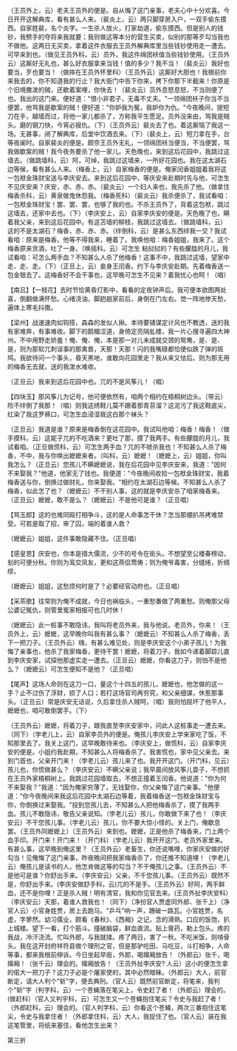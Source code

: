 <!-- { "loadSidebar": true } -->
（王员外上，云）老夫王员外的便是。自从悔了这门亲事，老夫心中十分欢喜。今日开开这解典库，看有甚么人来。（裴炎上，云）两只脚穿房入户，一双手偷东摸西。自家姓裴，名个炎字。一生杀人放火，打家劫道，偷东摸西。但是别人的钱钞，我劈手的夺将来我就要；我则做这等本分的营生买卖，似别的那等歹勾当我也不做他。这两日无买卖，拿着这件衣服去王员外解典库里当些钱钞使用走一遭去。可早来到也。（做见王员外科，云）员外，我这件绵团袄值当些钱钞使用。（王员外云）这厮好无礼也，甚么好衣服拿来当钱！值的多少？我不当！（裴炎云）我好也要当，歹也要当！（做摔在王员外怀里科）（王员外云）这厮好大胆也！我根前你来我去的，你不知道我的行止？我大衙门中告下你来，拷下你那下半截来！你原是个旧境撒泼的贼，还歇着案哩，你快去！（裴炎云）员外息怒息怒，不当则便了也。我出的这门来。便好道："恨小非君子，无毒不丈夫。"一领绵团袄子你当不当便罢，他骂我是歇案的贼！便好道："你妒我为冤，我妒你为仇。"今夜晚间，提短刀在手，越墙而过，将他一家儿都杀了，方称我平生愿足。员外没来由，骂我是贼头。磨的钢刀快，今宵必报仇。（下）（王员外云）裴炎去了也。着这厮恼了我这一场。无甚事，闭了解典库，后堂中饮酒去来。（下）（裴炎上，云）短刀拿在手，台等夜阑时。自家裴炎的便是。颇奈王员外无礼，一领绵团袄当便当，不当便罢，骂我做歇案的贼！我今夜务要杀了他一家儿。天色晚也，来到这后花园中，我跳过这墙去。（做跳墙科，云）阿，可绰，我跳过这墙来，一所好花园也。我在这太湖石边等候，看有甚么人来。（梅香上，云）自家梅香的便是。俺家闰香姐姐着我将这一包袱金珠财宝送与李庆安去。来到这后花园中，等庆安来赴期时先与他，可怎生不见庆安来？庆安，赤、赤、赤。（裴炎云）一个妇人来也，我先杀了他。（做拿住梅香杀科，云）黄泉做鬼休怨我。（梅香死科）（裴炎云）我杀便杀了，我试看咱：一包袱金珠财宝！罢、罢、罢，也够了我的也。不杀王员外了，背着这包袱，跳过这墙去，还家中去也。（下）（李庆安上，云）自家李庆安的便是。天色晚了也，瞒着我父亲，来到这后花园中。有这苫墙的柳枝，我跳过这墙去。（做跳墙科，云）这的不是太湖石？梅香，赤、赤、赤。（绊倒科，云）是甚么东西绊我一交？我试看咱：原来是梅香。他等不得我来，睡着了。我唤他咱：梅香姐姐，我来了。这个梅香原来贪酒，吐了一身。（唤摇科。云）可怎生
粘挝挝的？有些朦胧的月儿，我试看咱：可怎么两手血？不知甚么人杀了他梅香！这事不中，我跳过这墙，望家中走、走、走。（下）（正旦上，云）妾身王闰香。约下与李庆安赴期。先着梅香送一包金银去了。这梅香好不会干事也，这早晚可怎生不见来？着我忧心也呵！（唱）

【南吕】【一枝花】去时节恰黄昏灯影中，看看的定夜钟声后。我可便本欲图两处喜，倒翻做满怀愁。心绪浇油，脚趔趄家前后，身倒在门左右。觉一阵地惨天愁，遍体上寒毛抖擞。

【梁州】战速速肉如钩搭，森森的发似人揪。本待要铺谋定计风也不教透，送的我有家难奔，有事难收。脚下的鹅楣涩道，身倚定亮隔虬楼，我一片心搜寻遍四大神州。不中用野走娇羞！俺、俺、俺，本是那一对儿未成就交颈的鸳鸯，是、是、是，则为那软兀刺误事的那禽兽，天那！天那！闪的我嘴碌都恰便似跌了弹的斑鸠。我欲待问一个事头，昏天黑地，谁敢向花园里走？我从来又怯后。则为那无用的梅香无去就，送的我泼水难收。

（正旦云）我来到这后花园中也。兀的不是风筝儿！（唱）

【四块玉】那风筝儿为记号，他可便依然有，咱两个相约在梧桐树边头。（带云）险不绊倒了我那！（唱）则我这绣鞋儿莫不跚着那青苔溜？这泥污了我这鞋底尖，红染了我这罗裤口，可怎生血浸湿我这白那个袜头？

（正旦云）我道是谁？原来是梅香倒在这花园中。我试叫他咱：梅香！梅香！（做手摸科，云）这妮子兀的不吃酒来？更吐了那，摸了我两手。有些朦胧的月儿，我试看咱。（正旦做慌科，云）可怎生两手血？兀的不唬杀我也！不知甚么人杀了梅香，不中，我与你唤出嬷嬷来者。（叫科，云）嬷嬷！（嬷嬷上，云）姐姐，你叫我怎么？（正旦云）您孩儿不瞒嬷嬷说，我在后花园中见李庆安来，我道："因何不来娶我？"他道，他家无了钱也。我便道："今夜晚间收拾一包袱金珠财宝，我着梅香送与你，倒换过做财礼，你来娶我。"相约在太湖石边等候。不知甚么人杀了梅香，似此怎了也？（嬷嬷云）不干别人事，这的就是李庆安杀了咱家梅香来。（正旦云）嬷嬷，敢不是么？（嬷嬷云）不是他可是谁？（正旦唱）

【骂玉郎】这的也难同殴打相争斗，这的是人命事怎干休？怎当那绷扒吊拷难禁受。可若是取了招，审了囚，端的着谁人救？

（嬷嬷云）姐姐，这件事敢隐藏不住。（正旦唱）

【感皇恩】庆安也，你本是措大儒流，少不的号令在街头。不想望至公楼春榜动，刬的可便分秋。你则为鸾交凤友，更和这燕侣莺俦；则为俺爷毒害，分缝绻，折绸缪。

（嬷嬷云）姐姐，这愁烦何时是了？必要经官动府也。（正旦唱）

【采茶歌】往常则为俺不成就，今日也祸临头，一重愁番做了两重愁。则俺那父母公婆记冤仇，则管里冤家相报可也几时休！

（嬷嬷云）此一桩事不敢隐讳，我叫将老员外来，我与他说。老员外，你来！（王员外上，云）嬷嬷，这早晚你叫我有甚么事？（嬷嬷云）不知甚么人杀了梅香，丢下一把刀子。（王员外云）嗨，有甚么难见处，则是李庆安这个小弟子孩儿！为我悔了亲事也，他杀了我家梅香，更待干罢！嬷嬷，将着刀子，我如今递着脚踪儿直到李庆安家，试探他那虚实走一遭去。（正旦云）嬷嬷，你看这刀子，则怕不是他么？（嬷嬷云）可怎生便知不是他？（正旦唱）

【尾声】这场人命则在这刀一口，量这个十四五的孩儿，嬷嬷也，他怎做的这一手？止不过伤了浮财，损了人口；若打这场官司再穷究，和父亲细谋，休惹那事头。（正旦云）常是庆安无话说，久后拿住杀人贼呵，（唱）我则怕屈坏了他平人，嬷嬷也，咱可敢倒罢手。（下）

（王员外云）嬷嬷，将着刀子，跟我直至李庆安家中，问此人这桩事走一遭去来。（同下）（孛老儿上，云）自家李员外的便是。俺孩儿李庆安上学来家吃了饭，不知那里去了。我关上这门，这早晚敢待来也。（李庆安上，做慌科，云）自家李庆安的便是。小姐约我赴期，不知甚么人将梅香杀了。我害慌也，家中见父亲去。来到门首也，父亲开门来！（孛老儿云）孩儿来了也。我开开这门。（开门科，见云）孩儿也，你慌做甚么？（李庆安云）不瞒父亲说；我早晨间放风筝儿耍子，不想抓在王员外家梧桐树上。我跳过花园墙取去，不想正撞着王闰香。他说道："你为何不来娶我？"我道："因为俺家穷薄了，无钱娶你，你父亲悔了这门亲事。"他便道："你今夜晚间来我这后花园中太湖石边等着，我着梅香送一包袱金珠财宝与你，你倒换过来娶我。"投到您孩儿去，不知甚么人把他梅香杀了，摸了我两手血。孩儿不敢隐讳，敬告父亲说知。（孛老儿云）孩儿，你敢做下来了也！（李庆安云）不干您孩儿事。（孛老儿云）孩儿，你不要大惊小怪的。关上门，俺歇息罢。（王员外同嬷嬷上）（王员外云）来到也。嬷嬷，正是他杀了梅香来，门上两个血手印。开门来！开门来！（开门科）（孛老儿云）我开开这门。老员外家里来。有甚么事，这早晚到俺这里？（王员外云）老畜生，你还说嘴哩，你家庆安做的好勾当！见俺悔了这门亲事，昨夜晚间把我家梅香杀了，你还推不知道哩！（孛老儿云）俺孩儿是读书的人，他怎肯做这等的勾当？不干俺孩儿之事。（王员外云）不是他可是谁？你舒出手来。（李庆安云）父亲，不千您孩儿事。（王员外云）既然不是，你舒出手来。(李庆安做舒手科，云)兀的不是手。（王员外云）好阿，两手鲜血，还不是你哩！正是杀人贼！明有清官，我和你见官去来。(王员外扯李庆安科）（李庆安云）天那，着谁人救我也！（同下）（净扮官人贾虚同外郎、张千上）（净官人云）小官身姓贾，房上去跑马。"乒乓"响一声，跚破一路瓦。小官姓贾，名虚，字蓼然。幼习儒业，颇看《春秋》、《西厢》之记，念的滑熟。口应的饭饱，扒上城楼。望下一看，打个筋斗。撞破脑袋，鲜血直流。贴上膏药，勒上包头。疼的我战，冷汗浇流。忙叫外郎，与我就揉。疼了两日，害了一秋。不吃米饭，则啃骨头。我在这开封府祥符县做个理刑之官，但是那驴吃田、马吃豆，斗打相争，人命等事，都来我根前伸诉。今日坐起早衙，外郎，喝撺厢放告！（外郎云）张千，喝撺厢！（张千云）理会的。撺厢放告！（王员外扯李庆安?
人云）这小的便怎生拿的偌大一把刀子？这刀子必是个屠家使的，其中必然暗昧。（外郎云）大人，前官断定，请大人判个"斩"字，便去典刑。（官人云）既然前官断定，将笔来，我判个"斩"字（判字科，云）一个苍蝇落在笔尖上，令史赶了者！（外郎云）理会的。(做赶科）（官人又判宇科，云）可怎生又一个苍蝇抱住笔尖？令史与我赶了者！（外郎赶科，云）理会的。（官人判字科，云）你看这个苍蝇，两次三番抱住这笔尖，令史与我拿住者！（外郎拿住科，云）大人，我捉住了也。（官人云）装在我这笔管里，将纸来塞住，看他怎生出来？

第三折

